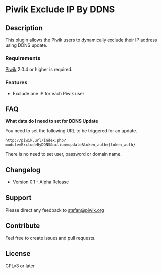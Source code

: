 # Piwik Exclude IP By DDNS

## Description

This plugin allows the Piwik users to dynamically exclude their IP address using DDNS update.

### Requirements

[Piwik](https://github.com/piwik/piwik) 2.0.4 or higher is required.

### Features

- Exclude one IP for each Piwik user 

## FAQ

__What data do I need to set for DDNS Update__

You need to set the following URL to be triggered for an update.
```
http://piwik.url/index.php?module=ExcludeByDDNS&action=update&token_auth={token_auth}
``` 
There is no need to set user, password or domain name.

## Changelog

- Version 0.1 - Alpha Release

## Support

Please direct any feedback to [stefan@piwik.org](mailto:stefan@piwik.org)

## Contribute

Feel free to create issues and pull requests.

## License

GPLv3 or later

